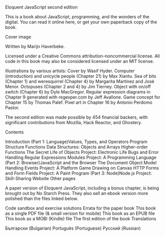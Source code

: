 Eloquent JavaScript
second edition

This is a book about JavaScript, programming, and the wonders of the digital. You can read it online here, or get your own paperback copy of the book.

Cover image

Written by Marijn Haverbeke.

Licensed under a Creative Commons attribution-noncommercial license. All code in this book may also be considered licensed under an MIT license.

Illustrations by various artists: Cover by Wasif Hyder. Computer (introduction) and unicycle people (Chapter 21) by Max Xiantu. Sea of bits (Chapter 1) and weresquirrel (Chapter 4) by Margarita Martínez and José Menor. Octopuses (Chapter 2 and 4) by Jim Tierney. Object with on/off switch (Chapter 6) by Dyle MacGregor. Regular expression diagrams in Chapter 9 generated with regexper.com by Jeff Avallone. Game concept for Chapter 15 by Thomas Palef. Pixel art in Chapter 16 by Antonio Perdomo Pastor.

The second edition was made possible by 454 financial backers, with significant contributions from Mozilla, Hack
  Reactor, and Ghostery.

Contents

Introduction
(Part 1: Language)Values, Types, and Operators
Program Structure
Functions
Data Structures: Objects and Arrays
Higher-order Functions
The Secret Life of Objects
Project: Electronic Life
Bugs and Error Handling
Regular Expressions
Modules
Project: A Programming Language
(Part 2: Browser)JavaScript and the Browser
The Document Object Model
Handling Events
Project: A Platform Game
Drawing on Canvas
HTTP
Forms and Form Fields
Project: A Paint Program
(Part 3: Node)Node.js
Project: Skill-Sharing Website
Other pages

A paper version of Eloquent JavaScript, including a bonus chapter, is being brought out by No Starch Press. They also sell an ebook version more polished than the files linked below.

Code sandbox and exercise solutions
Errata for the paper book
This book as a single PDF file (& small version for mobile)
This book as an EPUB file
This book as a MOBI (Kindle) file
The first edition of the book
Translations

Български (Bulgarian)
Português (Portuguese)
Русский (Russian)
